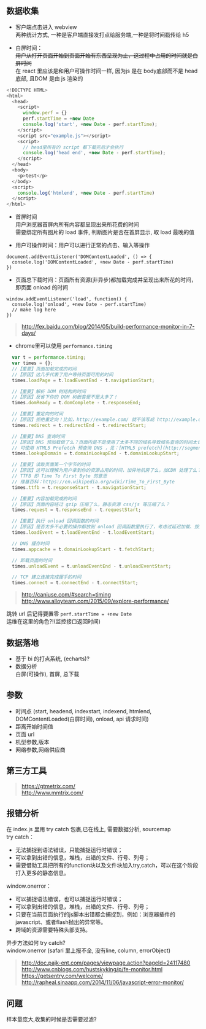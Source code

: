 ## 数据收集

* 客户端点击进入 webview  
  两种统计方式, 一种是客户端直接发打点给服务端,一种是将时间戳传给 h5

* 白屏时间：  
  ~~用户从打开页面开始到页面开始有东西呈现为止，这过程中占用的时间就是白屏时间~~  
  在 react 里应该是和用户可操作时间一样, 因为js 是在 body底部而不是 head 底部, 且DOM 是由 js 渲染的
```javascript
<!DOCTYPE HTML>
<html>
  <head>
    <script>
      window.perf = {}
      perf.startTime = +new Date
      console.log('start', +new Date - perf.startTime);
    </script>
    <script src="example.js"></script>
    <script>
      // head里所有的 script 都下载完后才会执行
      console.log('head end', +new Date - perf.startTime);
    </script>
  </head>
  <body>
    <p>test</p>
  </body>
  <script>
    console.log('htmlend', +new Date - perf.startTime)
  </script>
</html>
```

* 首屏时间  
  用户浏览器首屏内所有内容都呈现出来所花费的时间  
  需要绑定所有图片的 load 事件, 判断图片是否在首屏显示, 取 load 最晚的值

* 用户可操作时间：用户可以进行正常的点击、输入等操作
```
document.addEventListener('DOMContentLoaded', () => {
  console.log('DOMContentLoaded', +new Date - perf.startTime)
})
```

* 页面总下载时间：页面所有资源(非异步)都加载完成并呈现出来所花的时间，即页面 onload 的时间
```
window.addEventListener('load', function() {
  console.log('onload', +new Date - perf.startTime)
  // make log here
})
```
> http://fex.baidu.com/blog/2014/05/build-performance-monitor-in-7-days/

* chrome里可以使用 `performance.timing`
```javascript
  var t = performance.timing;
  var times = {};
  //【重要】页面加载完成的时间
  //【原因】这几乎代表了用户等待页面可用的时间
  times.loadPage = t.loadEventEnd - t.navigationStart;

  //【重要】解析 DOM 树结构的时间
  //【原因】反省下你的 DOM 树嵌套是不是太多了！
  times.domReady = t.domComplete - t.responseEnd;

  //【重要】重定向的时间
  //【原因】拒绝重定向！比如，http://example.com/ 就不该写成 http://example.com
  times.redirect = t.redirectEnd - t.redirectStart;

  //【重要】DNS 查询时间
  //【原因】DNS 预加载做了么？页面内是不是使用了太多不同的域名导致域名查询的时间太长？
  // 可使用 HTML5 Prefetch 预查询 DNS ，见：[HTML5 prefetch](http://segmentfault.com/a/1190000000633364)
  times.lookupDomain = t.domainLookupEnd - t.domainLookupStart;

  //【重要】读取页面第一个字节的时间
  //【原因】这可以理解为用户拿到你的资源占用的时间，加异地机房了么，加CDN 处理了么？加带宽了么？加 CPU 运算速度了么？
  // TTFB 即 Time To First Byte 的意思
  // 维基百科：https://en.wikipedia.org/wiki/Time_To_First_Byte
  times.ttfb = t.responseStart - t.navigationStart;

  //【重要】内容加载完成的时间
  //【原因】页面内容经过 gzip 压缩了么，静态资源 css/js 等压缩了么？
  times.request = t.responseEnd - t.requestStart;

  //【重要】执行 onload 回调函数的时间
  //【原因】是否太多不必要的操作都放到 onload 回调函数里执行了，考虑过延迟加载、按需加载的策略么？
  times.loadEvent = t.loadEventEnd - t.loadEventStart;

  // DNS 缓存时间
  times.appcache = t.domainLookupStart - t.fetchStart;

  // 卸载页面的时间
  times.unloadEvent = t.unloadEventEnd - t.unloadEventStart;

  // TCP 建立连接完成握手的时间
  times.connect = t.connectEnd - t.connectStart;
```
> http://caniuse.com/#search=timing  
> http://www.alloyteam.com/2015/09/explore-performance/

跳转 url 后记得要置零 `perf.startTime = +new Date`  
运维在这里的角色?!(监控接口返回时间)


## 数据落地

* 基于 bi 的打点系统, (echarts)?
* 数据分析  
  白屏(可操作), 首屏, 总下载


## 参数
* 时间点 (start, headend, indexstart, indexend, htmlend, DOMContentLoaded(白屏时间), onload, api 请求时间)
* 距离开始时间值
* 页面 url
* 机型参数,版本
* 网络参数,网络供应商


## 第三方工具

> https://gtmetrix.com/  
> http://www.mmtrix.com/


## 报错分析
在 index.js 里用 try catch 包裹,已在线上, 需要数据分析, sourcemap  
try catch：
* 无法捕捉到语法错误，只能捕捉运行时错误；
* 可以拿到出错的信息，堆栈，出错的文件、行号、列号；
* 需要借助工具把所有的function块以及文件块加入try,catch，可以在这个阶段打入更多的静态信息。

window.onerror：
* 可以捕捉语法错误，也可以捕捉运行时错误；
* 可以拿到出错的信息，堆栈，出错的文件、行号、列号；
* 只要在当前页面执行的js脚本出错都会捕捉到，例如：浏览器插件的javascript、或者flash抛出的异常等。
* 跨域的资源需要特殊头部支持。

异步方法如何 try catch?  
window.onerror (safari 里上报不全, 没有line, column, errorObject)
> http://doc.pajk-ent.com/pages/viewpage.action?pageId=24117480  
> http://www.cnblogs.com/hustskyking/p/fe-monitor.html  
> https://getsentry.com/welcome/  
> http://rapheal.sinaapp.com/2014/11/06/javascript-error-monitor/  


## 问题

样本量庞大,收集的时候是否需要过滤?
